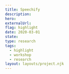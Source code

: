 ```yaml
---
title: Speechify
description:
hero:
externalUrl:
flag: highlight
date: 2020-03-01
state:
type: research
tags:
  - highlight
  - workshop
  - research
layout: layouts/project.njk
---
```

